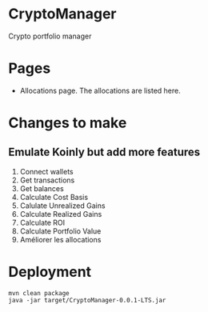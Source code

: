 # CryptoManager
Crypto portfolio manager

# Pages 
- Allocations page. The allocations are listed here.

# Changes to make
## Emulate Koinly but add more features
1. Connect wallets
2. Get transactions
3. Get balances
4. Calculate Cost Basis
5. Calulate Unrealized Gains
6. Calculate Realized Gains
7. Calculate ROI
8. Calculate Portfolio Value
9. Améliorer les allocations

# Deployment
```
mvn clean package
java -jar target/CryptoManager-0.0.1-LTS.jar
```